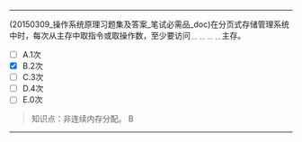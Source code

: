 ---
(20150309_操作系统原理习题集及答案_笔试必需品_doc)在分页式存储管理系统中时，每次从主存中取指令或取操作数，至少要访问﹎﹎﹎﹎主存。
- [ ] A.1次 
- [x] B.2次 
- [ ] C.3次 
- [ ] D.4次 
- [ ] E.0次

> 知识点：非连续内存分配。
> B

---